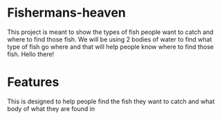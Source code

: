 # Fishermans-heaven
This project is meant to show the types of fish people want to catch and where to find those fish. We will be using 2 bodies of water to find what type of fish go where and that will help people know where to find those fish. Hello there!
# Features
This is designed to help people find the fish they want to catch and what body of what they are found in